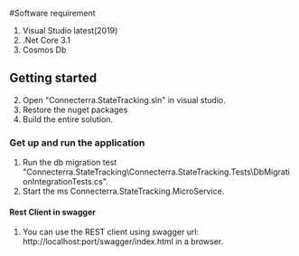 #Software requirement
1. Visual Studio latest(2019)
2. .Net Core 3.1 
3. Cosmos Db

## Getting started
2. Open "Connecterra.StateTracking.sln" in visual studio.
3. Restore the nuget packages
4. Build the entire solution.


### Get up and run the application
1. Run the db migration test "Connecterra.StateTracking\Connecterra.StateTracking.Tests\DbMigrationIntegrationTests.cs".
2. Start the ms Connecterra.StateTracking.MicroService.

#### Rest Client in swagger
1. You can use the REST client using swagger url: http://localhost:port/swagger/index.html in a browser.

